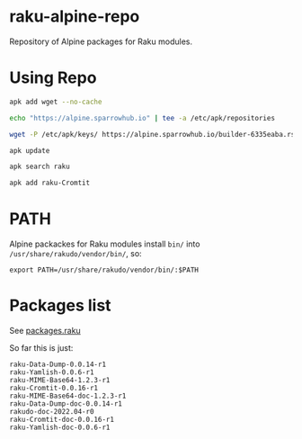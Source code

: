 # raku-alpine-repo

Repository of Alpine packages for Raku modules.

# Using Repo

```bash
apk add wget --no-cache

echo "https://alpine.sparrowhub.io" | tee -a /etc/apk/repositories

wget -P /etc/apk/keys/ https://alpine.sparrowhub.io/builder-6335eaba.rsa.pub

apk update

apk search raku

apk add raku-Cromtit

```

# PATH

Alpine packackes for Raku modules install `bin/` into `/usr/share/rakudo/vendor/bin/`, so:

```
export PATH=/usr/share/rakudo/vendor/bin/:$PATH
```

# Packages list

See [packages.raku](https://github.com/melezhik/raku-alpine-repo/blob/main/.tom/packages.raku)

So far this is just:

```
raku-Data-Dump-0.0.14-r1
raku-Yamlish-0.0.6-r1
raku-MIME-Base64-1.2.3-r1
raku-Cromtit-0.0.16-r1
raku-MIME-Base64-doc-1.2.3-r1
raku-Data-Dump-doc-0.0.14-r1
rakudo-doc-2022.04-r0
raku-Cromtit-doc-0.0.16-r1
raku-Yamlish-doc-0.0.6-r1
```
